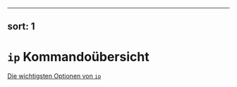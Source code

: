 
---
sort: 1
---

# `ip` Kommandoübersicht
[Die wichtigsten Optionen von `ip`](https://www.thomas-krenn.com/de/wiki/Linux_ip_Kommando)
